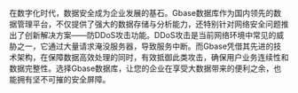 在数字化时代，数据安全成为企业发展的基石。Gbase数据库作为国内领先的数据管理平台，不仅提供了强大的数据存储与分析能力，还特别针对网络安全问题推出了创新解决方案——防DDoS攻击功能。DDoS攻击是当前网络环境中常见的威胁之一，它通过大量请求淹没服务器，导致服务中断。而Gbase凭借其先进的技术架构，在保障数据高效处理的同时，有效抵御此类攻击，确保用户业务连续性和数据完整性。选择Gbase数据库，让您的企业在享受大数据带来的便利之余，也能拥有坚不可摧的安全屏障。